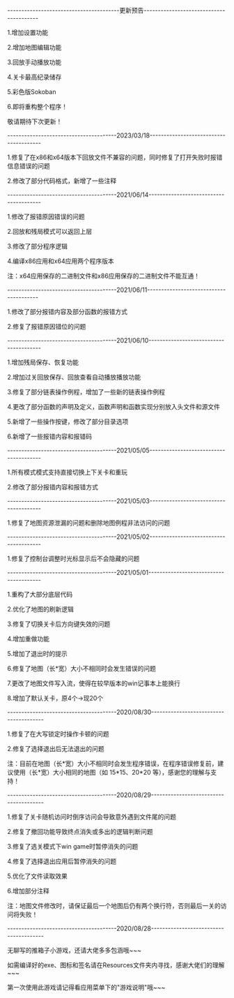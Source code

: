 ----------------------------------------更新预告----------------------------------------

1.增加设置功能

2.增加地图编辑功能

3.回放手动播放功能

4.关卡最高纪录储存

5.彩色版Sokoban

6.即将重构整个程序！



敬请期待下次更新！

---------------------------------------2023/03/18---------------------------------------

1.修复了在x86和x64版本下回放文件不兼容的问题，同时修复了打开失败时报错信息错误的问题

2.修改了部分代码格式，新增了一些注释

---------------------------------------2021/06/14---------------------------------------

1.修改了报错原因错误的问题

2.回放和残局模式可以返回上层

3.修改了部分程序逻辑

4.编译x86应用和x64应用两个程序版本

注：x64应用保存的二进制文件和x86应用保存的二进制文件不能互通！

---------------------------------------2021/06/11---------------------------------------

1.修改了部分报错内容及部分函数的报错方式

2.修复了报错原因错位的问题

---------------------------------------2021/06/10---------------------------------------

1.增加残局保存、恢复功能

2.增加过关回放保存、回放查看自动播放播放功能

3.修复了部分链表操作例程，增加了一些新的链表操作例程

4.更改了部分函数的声明及定义，函数声明和函数实现分别放入头文件和源文件

5.新增了一些操作按键，修改了部分目录选项

6.新增了一些报错内容和报错码

---------------------------------------2021/05/05---------------------------------------

1.所有模式模式支持直接切换上下关卡和重玩

2.修改了部分报错内容和报错方式

---------------------------------------2021/05/03---------------------------------------

1.修复了地图资源泄漏的问题和删除地图例程非法访问的问题

---------------------------------------2021/05/02---------------------------------------

1.修复了控制台调整时光标显示后不会隐藏的问题

---------------------------------------2021/05/01---------------------------------------

1.重构了大部分底层代码

2.优化了地图的刷新逻辑

3.修复了切换关卡后方向键失效的问题

4.增加重做功能

5.增加了退出时的提示

6.修复了地图（长\*宽）大小不相同时会发生错误的问题

7.更改了地图文件写入流，使得在较早版本的win记事本上能换行

8.增加了默认关卡，原4个->现20个

---------------------------------------2020/08/30---------------------------------------

1.修复了在大写锁定时操作卡顿的问题

2.修复了选择退出后无法退出的问题

注：目前在地图（长\*宽）大小不相同时会发生程序错误，在程序错误修复前，建议使用（长\*宽）大小相同的地图（如 15\*15、20\*20 等），感谢您的理解与支持！

---------------------------------------2020/08/29---------------------------------------

1.修复了关卡随机访问时倒序访问会导致意外遇到文件尾的问题

2.修复了撤回功能导致终点消失或多出的逻辑判断问题

3.修复了选关模式下win game时暂停消失的问题

4.修复了选择退出应用后暂停消失的问题

5.优化了文件读取效果

6.增加部分注释

注：地图文件修改时，请保证最后一个地图后仍有两个换行符，否则最后一关的访问将失败！

---------------------------------------2020/08/28---------------------------------------

无聊写的推箱子小游戏，还请大佬多多包涵哦~~~

如需编译好的exe、图标和签名请在Resources文件夹内寻找，感谢大佬们的理解~~~

第一次使用此游戏请记得看应用菜单下的"游戏说明"哦~~~
